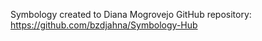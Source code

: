 Symbology created to Diana Mogrovejo
GitHub repository: https://github.com/bzdjahna/Symbology-Hub  
